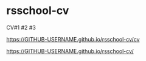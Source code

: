 # rsschool-cv
CV#1 #2 #3

https://GITHUB-USERNAME.github.io/rsschool-cv/cv

https://GITHUB-USERNAME.github.io/rsschool-cv/
